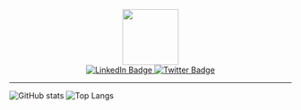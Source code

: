 <div id="header" align="center">
  <img src="https://i.giphy.com/media/Ll22OhMLAlVDb8UQWe/giphy.webp" width="100"/>
  <div id="badges">
    <a href="https://www.linkedin.com/in/trenton-gorman03/" target="_blank" rel="noopener noreferrer" >
      <img src="https://img.shields.io/badge/LinkedIn-blue?style=for-the-badge&logo=linkedin&logoColor=white" alt="LinkedIn Badge"/>
    </a>
    <a href="https://twitter.com/tgor03" target="_blank" rel="noopener noreferrer" >
      <img src="https://img.shields.io/badge/Twitter-blue?style=for-the-badge&logo=twitter&logoColor=white" alt="Twitter Badge"/>
    </a>
  </div>
  <img src="https://komarev.com/ghpvc/?username=tgor03&style=flat-square&color=blue" alt=""/>
</div>

---
![GitHub stats](https://github-readme-stats.vercel.app/api?username=tgor03)
![Top Langs](https://github-readme-stats.vercel.app/api/top-langs/?username=tgor03&layout=compact)
